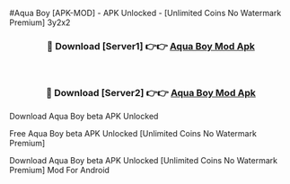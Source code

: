 #Aqua Boy [APK-MOD] - APK Unlocked - [Unlimited Coins No Watermark Premium] 3y2x2



<div align="center">

<h3>🔴 Download [Server1] 👉👉 <a href="https://momento.my/?title=Aqua_Boy">Aqua Boy Mod Apk</a></h3><br>

<h3>🔴 Download [Server2] 👉👉 <a href="https://momento.my/?title=Aqua_Boy">Aqua Boy Mod Apk</a></h3>
</div>



Download Aqua Boy beta APK Unlocked

Free Aqua Boy beta APK Unlocked [Unlimited Coins No Watermark Premium]

Download Aqua Boy beta APK Unlocked [Unlimited Coins No Watermark Premium] Mod For Android

